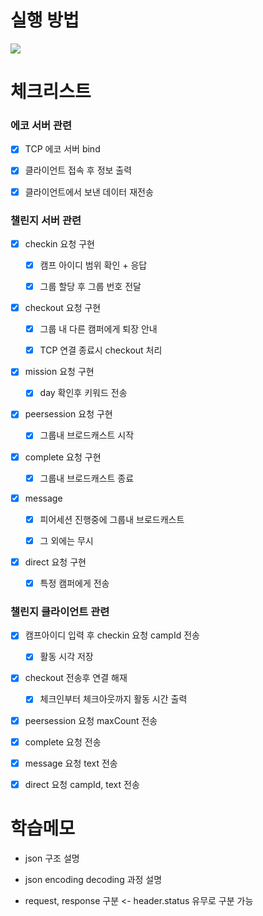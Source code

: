 # 실행 방법

![](https://postfiles.pstatic.net/MjAyMjA4MTFfMjAg/MDAxNjYwMjAwNDc3MDUz.7Ju3g1AtjORkbgKrWAh1o_mtCz5fqTYGHWFXaIla1Tog.cBWcxIEnLc3gkucEVp5geZVmZAp1wFVw5NuQdXQuG7Yg.GIF.kgu0515/ezgif-4-b23322af0d.gif?type=w773)

# 체크리스트

### 에코 서버 관련

- [x] TCP 에코 서버 bind

- [x] 클라이언트 접속 후 정보 출력

- [x] 클라이언트에서 보낸 데이터 재전송

### 챌린지 서버 관련

- [x] checkin 요청 구현

  - [x] 캠프 아이디 범위 확인 + 응답

  - [x] 그룹 할당 후 그룹 번호 전달

- [x] checkout 요청 구현

  - [x] 그룹 내 다른 캠퍼에게 퇴장 안내

  - [x] TCP 연결 종료시 checkout 처리

- [x] mission 요청 구현

  - [x] day 확인후 키워드 전송

- [x] peersession 요청 구현

  - [x] 그룹내 브로드캐스트 시작

- [x] complete 요청 구현

  - [x] 그룹내 브로드캐스트 종료

- [x] message

  - [x] 피어세션 진행중에 그룹내 브로드캐스트

  - [x] 그 외에는 무시

- [x] direct 요청 구현

  - [x] 특정 캠퍼에게 전송

### 챌린지 클라이언트 관련

- [x] 캠프아이디 입력 후 checkin 요청 campId 전송

  - [x] 활동 시각 저장

- [x] checkout 전송후 연결 해재

  - [x] 체크인부터 체크아웃까지 활동 시간 출력

- [x] peersession 요청 maxCount 전송

- [x] complete 요청 전송

- [x] message 요청 text 전송

- [x] direct 요청 campId, text 전송

# 학습메모

- json 구조 설명

- json encoding decoding 과정 설명

- request, response 구분 <- header.status 유무로 구분 가능
